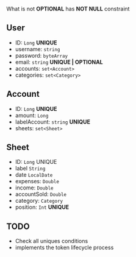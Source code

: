 What is not **OPTIONAL** has **NOT NULL** constraint

## User

- ID: ``Long`` **UNIQUE**
- username: `string`
- password: ``byteArray``
- email: ``string`` **UNIQUE | OPTIONAL**
- accounts: ``set<Account>``
- categories: ``set<Category>``

## Account

- ID: ``Long`` **UNIQUE**
- amount: ``Long``
- labelAccount: ``string`` **UNIQUE**
- sheets: ``set<Sheet>``

## Sheet 

- ID: ``Long`` UNIQUE
- label ``String`` 
- date ``LocalDate``
- expenses: ``Double``
- income: ``Double``
- accountSold: ``Double``
- category: ``Category``
- position: ``Int`` **UNIQUE**


## TODO 

- Check all uniques conditions
- implements the token lifecycle process